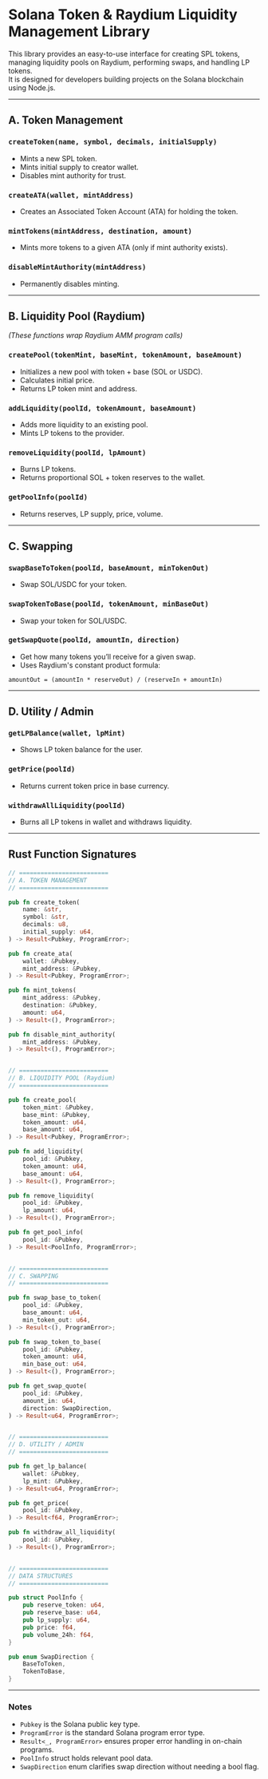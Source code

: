 
# Solana Token & Raydium Liquidity Management Library

This library provides an easy-to-use interface for creating SPL tokens, managing liquidity pools on Raydium, performing swaps, and handling LP tokens.  
It is designed for developers building projects on the Solana blockchain using Node.js.

---

## **A. Token Management**

### `createToken(name, symbol, decimals, initialSupply)`
- Mints a new SPL token.
- Mints initial supply to creator wallet.
- Disables mint authority for trust.

### `createATA(wallet, mintAddress)`
- Creates an Associated Token Account (ATA) for holding the token.

### `mintTokens(mintAddress, destination, amount)`
- Mints more tokens to a given ATA (only if mint authority exists).

### `disableMintAuthority(mintAddress)`
- Permanently disables minting.

---

## **B. Liquidity Pool (Raydium)**

*(These functions wrap Raydium AMM program calls)*

### `createPool(tokenMint, baseMint, tokenAmount, baseAmount)`
- Initializes a new pool with token + base (SOL or USDC).
- Calculates initial price.
- Returns LP token mint and address.

### `addLiquidity(poolId, tokenAmount, baseAmount)`
- Adds more liquidity to an existing pool.
- Mints LP tokens to the provider.

### `removeLiquidity(poolId, lpAmount)`
- Burns LP tokens.
- Returns proportional SOL + token reserves to the wallet.

### `getPoolInfo(poolId)`
- Returns reserves, LP supply, price, volume.

---

## **C. Swapping**

### `swapBaseToToken(poolId, baseAmount, minTokenOut)`
- Swap SOL/USDC for your token.

### `swapTokenToBase(poolId, tokenAmount, minBaseOut)`
- Swap your token for SOL/USDC.

### `getSwapQuote(poolId, amountIn, direction)`
- Get how many tokens you’ll receive for a given swap.
- Uses Raydium's constant product formula:
```
amountOut = (amountIn * reserveOut) / (reserveIn + amountIn)
```

---

## **D. Utility / Admin**

### `getLPBalance(wallet, lpMint)`
- Shows LP token balance for the user.

### `getPrice(poolId)`
- Returns current token price in base currency.

### `withdrawAllLiquidity(poolId)`
- Burns all LP tokens in wallet and withdraws liquidity.

---

## **Rust Function Signatures**

```rust
// =========================
// A. TOKEN MANAGEMENT
// =========================

pub fn create_token(
    name: &str,
    symbol: &str,
    decimals: u8,
    initial_supply: u64,
) -> Result<Pubkey, ProgramError>;

pub fn create_ata(
    wallet: &Pubkey,
    mint_address: &Pubkey,
) -> Result<Pubkey, ProgramError>;

pub fn mint_tokens(
    mint_address: &Pubkey,
    destination: &Pubkey,
    amount: u64,
) -> Result<(), ProgramError>;

pub fn disable_mint_authority(
    mint_address: &Pubkey,
) -> Result<(), ProgramError>;


// =========================
// B. LIQUIDITY POOL (Raydium)
// =========================

pub fn create_pool(
    token_mint: &Pubkey,
    base_mint: &Pubkey,
    token_amount: u64,
    base_amount: u64,
) -> Result<Pubkey, ProgramError>;

pub fn add_liquidity(
    pool_id: &Pubkey,
    token_amount: u64,
    base_amount: u64,
) -> Result<(), ProgramError>;

pub fn remove_liquidity(
    pool_id: &Pubkey,
    lp_amount: u64,
) -> Result<(), ProgramError>;

pub fn get_pool_info(
    pool_id: &Pubkey,
) -> Result<PoolInfo, ProgramError>;


// =========================
// C. SWAPPING
// =========================

pub fn swap_base_to_token(
    pool_id: &Pubkey,
    base_amount: u64,
    min_token_out: u64,
) -> Result<(), ProgramError>;

pub fn swap_token_to_base(
    pool_id: &Pubkey,
    token_amount: u64,
    min_base_out: u64,
) -> Result<(), ProgramError>;

pub fn get_swap_quote(
    pool_id: &Pubkey,
    amount_in: u64,
    direction: SwapDirection,
) -> Result<u64, ProgramError>;


// =========================
// D. UTILITY / ADMIN
// =========================

pub fn get_lp_balance(
    wallet: &Pubkey,
    lp_mint: &Pubkey,
) -> Result<u64, ProgramError>;

pub fn get_price(
    pool_id: &Pubkey,
) -> Result<f64, ProgramError>;

pub fn withdraw_all_liquidity(
    pool_id: &Pubkey,
) -> Result<(), ProgramError>;


// =========================
// DATA STRUCTURES
// =========================

pub struct PoolInfo {
    pub reserve_token: u64,
    pub reserve_base: u64,
    pub lp_supply: u64,
    pub price: f64,
    pub volume_24h: f64,
}

pub enum SwapDirection {
    BaseToToken,
    TokenToBase,
}
```

---

### **Notes**

* `Pubkey` is the Solana public key type.
* `ProgramError` is the standard Solana program error type.
* `Result<_, ProgramError>` ensures proper error handling in on-chain programs.
* `PoolInfo` struct holds relevant pool data.
* `SwapDirection` enum clarifies swap direction without needing a bool flag.
